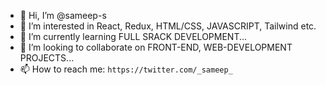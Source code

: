 - 👋 Hi, I’m @sameep-s
- 👀 I’m interested in React, Redux, HTML/CSS, JAVASCRIPT, Tailwind etc.
- 🌱 I’m currently learning FULL SRACK DEVELOPMENT...
- 💞️ I’m looking to collaborate on FRONT-END, WEB-DEVELOPMENT PROJECTS...
- 📫 How to reach me: ```https://twitter.com/_sameep_```

<!---
sameep-s/sameep-s is a ✨ special ✨ repository because its `README.md` (this file) appears on your GitHub profile.
You can click the Preview link to take a look at your changes.
--->
